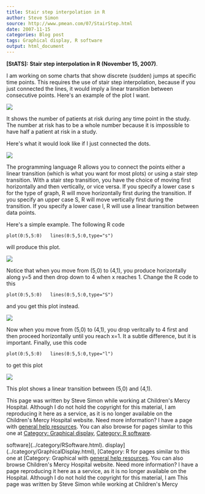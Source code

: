 ```yaml
---
title: Stair step interpolation in R
author: Steve Simon
source: http://www.pmean.com/07/StairStep.html
date: 2007-11-15
categories: Blog post
tags: Graphical display, R software
output: html_document
---
```

**[StATS]:** **Stair step interpolation in R
(November 15, 2007)**.

I am working on some charts that show discrete (sudden) jumps at
specific time points. This requires the use of stair step
interpolation, because if you just connected the lines, it would imply
a linear transition between consecutive points. Here's an example of
the plot I want.

![](http://www.pmean.com/images/images/07/StairStep01.gif)

It shows the number of patients at risk during any time point in the
study. The number at risk has to be a whole number because it is
impossible to have half a patient at risk in a study.

Here's what it would look like if I just connected the dots.

![](http://www.pmean.com/images/images/07/StairStep02.gif)

The programming language R allows you to connect the points either a
linear transition (which is what you want for most plots) or using a
stair step transition. With a stair step transition, you have the
choice of moving first horizontally and then vertically, or vice
versa. If you specify a lower case s for the type of graph, R will
move horizontally first during the transition. If you specify an upper
case S, R will move vertically first during the transition. If you
specify a lower case l, R will use a linear transition between data
points.

Here's a simple example. The following R code

`plot(0:5,5:0)   lines(0:5,5:0,type="s")`

will produce this plot.

![](http://www.pmean.com/images/images/07/StairStep03.gif)

Notice that when you move from (5,0) to (4,1), you produce
horizontally along y=5 and then drop down to 4 when x reaches 1.
Change the R code to this

`plot(0:5,5:0)   lines(0:5,5:0,type="S")`

and you get this plot instead.

![](http://www.pmean.com/images/images/07/StairStep04.gif)

Now when you move from (5,0) to (4,1), you drop veritcally to 4 first
and then proceed horizontally until you reach x=1. It a subtle
difference, but it is important. Finally, use this code

`plot(0:5,5:0)   lines(0:5,5:0,type="l")`

to get this plot

![](http://www.pmean.com/images/images/07/StairStep05.gif)

This plot shows a linear transition between (5,0) and (4,1).

This page was written by Steve Simon while working at Children's Mercy
Hospital. Although I do not hold the copyright for this material, I am
reproducing it here as a service, as it is no longer available on the
Children's Mercy Hospital website. Need more information? I have a page
with [general help resources](../GeneralHelp.html). You can also browse
for pages similar to this one at [Category: Graphical
display](../category/GraphicalDisplay.html), [Category: R
software](../category/RSoftware.html).
<!---More--->
software](../category/RSoftware.html).
display](../category/GraphicalDisplay.html), [Category: R
for pages similar to this one at [Category: Graphical
with [general help resources](../GeneralHelp.html). You can also browse
Children's Mercy Hospital website. Need more information? I have a page
reproducing it here as a service, as it is no longer available on the
Hospital. Although I do not hold the copyright for this material, I am
This page was written by Steve Simon while working at Children's Mercy

<!---Do not use
**[StATS]:** **Stair step interpolation in R
This page was written by Steve Simon while working at Children's Mercy
Hospital. Although I do not hold the copyright for this material, I am
reproducing it here as a service, as it is no longer available on the
Children's Mercy Hospital website. Need more information? I have a page
with [general help resources](../GeneralHelp.html). You can also browse
for pages similar to this one at [Category: Graphical
display](../category/GraphicalDisplay.html), [Category: R
software](../category/RSoftware.html).
--->

